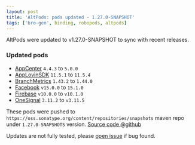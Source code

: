 ```yaml
---
layout: post
title: 'AltPods: pods updated - 1.27.0-SNAPSHOT'
tags: ['bro-gen', binding, robopods, altpods]
---
```

AltPods were updated to v1.27.0-SNAPSHOT to sync with recent releases.

### Updated pods
- [AppCenter](https://github.com/dkimitsa/robovm-robopods/tree/dev/v1.27.0/appcenter) `4.4.3` to `5.0.0`
- [AppLovinSDK](https://github.com/dkimitsa/robovm-robopods/tree/dev/v1.27.0/applovinsdk) `11.5.1` to `11.5.4`
- [BranchMetrics](https://github.com/dkimitsa/robovm-robopods/tree/dev/v1.27.0/branchmetrics) `1.43.2` to `1.44.0`
- [Facebook](https://github.com/dkimitsa/robovm-robopods/tree/dev/v1.27.0/facebook) `v15.0.0` to `15.1.0`
- [Firebase](https://github.com/dkimitsa/robovm-robopods/tree/dev/v1.27.0/firebase) `v10.0.0` to `v10.1.0`
- [OneSignal](https://github.com/dkimitsa/robovm-robopods/tree/dev/v1.27.0/onesignal) `3.11.2` to `v3.11.5`

These pods were pushed to `https://oss.sonatype.org/content/repositories/snapshots` maven repo under `1.27.0-SNAPSHOTS` version.
[Source code @github](https://github.com/dkimitsa/robovm-robopods/tree/dev/v1.27.0)

Updates are not fully tested, please [open issue](https://github.com/dkimitsa/robovm-robopods/issues/new) if bug found.
